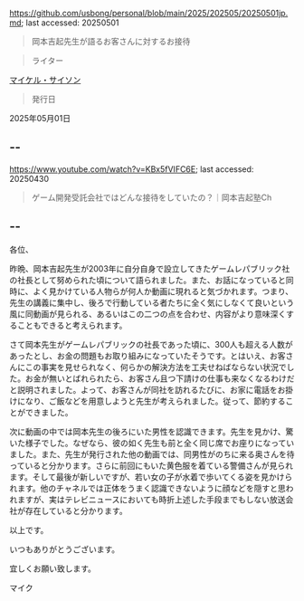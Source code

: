 https://github.com/usbong/personal/blob/main/2025/202505/20250501jp.md; last accessed: 20250501

> 岡本吉起先生が語るお客さんに対するお接待

> ライター

[マイケル・サイソン](https://www.linkedin.com/in/michaelsyson/)

> 発行日

2025年05月01日

## --

https://www.youtube.com/watch?v=KBx5fVIFC6E; last accessed: 20250430

> ゲーム開発受託会社ではどんな接待をしていたの？｜岡本吉起塾Ch

## --

各位、

昨晩、岡本吉起先生が2003年に自分自身で設立してきたゲームレパブリック社の社長として努められた頃について語られました。また、お話になっていると同時に、よく見かけている人物らが何人か動画に現れると気づかれます。つまり、先生の講義に集中し、後ろで行動している者たちに全く気にしなくて良いという風に同動画が見られる、あるいはこの二つの点を合わせ、内容がより意味深くすることもできると考えられます。

さて岡本先生がゲームレパブリックの社長であった頃に、300人も超える人数があったとし、お金の問題もお取り組みになっていたそうです。とはいえ、お客さんにこの事実を見せられなく、何らかの解決方法を工夫せねばならない状況でした。お金が無いとばれられたら、お客さん且つ下請けの仕事も来なくなるわけだと説明されました。よって、お客さんが同社を訪れるたびに、お家に電話をお掛けになり、ご飯などを用意しようと先生が考えられました。従って、節約することができました。

次に動画の中では岡本先生の後ろにいた男性を認識できます。先生を見かけ、驚いた様子でした。なぜなら、彼の如く先生も前と全く同じ席でお座りになっていました。また、先生が発行された他の動画では、同男性がのちに来る奥さんを待っていると分かります。さらに前回にもいた黄色服を着ている警備さんが見られます。そして最後が新しいですが、若い女の子が水着で歩いてくる姿を見かけられます。他のチャネルでは正体をうまく認識できないように顔などを隠すと思われますが、実はテレビニュースにおいても時折上述した手段までもしない放送会社が存在していると分かります。

以上です。

いつもありがとうございます。

宜しくお願い致します。

マイク
